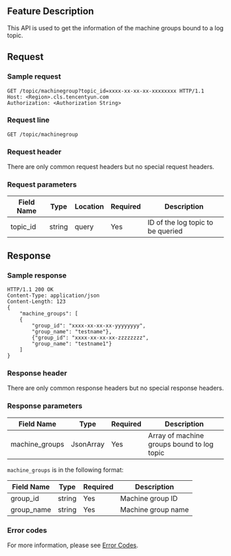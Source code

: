 ## Feature Description

This API is used to get the information of the machine groups bound to a log topic.

## Request

### Sample request

```
GET /topic/machinegroup?topic_id=xxxx-xx-xx-xx-xxxxxxxx HTTP/1.1
Host: <Region>.cls.tencentyun.com
Authorization: <Authorization String>
```

### Request line

```
GET /topic/machinegroup
```

### Request header

There are only common request headers but no special request headers. 

### Request parameters

| Field Name | Type | Location | Required | Description |
| -------- | ------ | ----- | -------- | ---------------- |
| topic_id       | string            | query | Yes       | ID of the log topic to be queried            |

## Response

### Sample response

```
HTTP/1.1 200 OK
Content-Type: application/json
Content-Length: 123
{
	"machine_groups": [
	{
		"group_id": "xxxx-xx-xx-xx-yyyyyyyy",
		"group_name": "testname"},    
		{"group_id": "xxxx-xx-xx-xx-zzzzzzzz", 
		"group_name": "testname1"}
	]
}
```

### Response header

There are only common response headers but no special response headers. 

### Response parameters

| Field Name | Type | Required | Description |
| -------------- | --------- | -------- | ------------------------ |
| machine_groups | JsonArray | Yes       | Array of machine groups bound to log topic |

`machine_groups` is in the following format:

| Field Name | Type | Required | Description |
| ---------- | ------ | -------- | ------------ |
| group_id   | string | Yes      | Machine group ID                  |
| group_name | string | Yes      | Machine group name                    |

### Error codes

For more information, please see [Error Codes](https://intl.cloud.tencent.com/document/product/614/12402).
